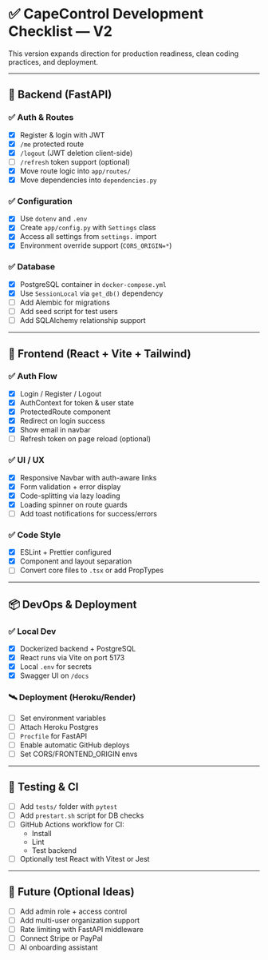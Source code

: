 # ✅ CapeControl Development Checklist — V2

This version expands direction for production readiness, clean coding practices, and deployment.

---

## 🔧 Backend (FastAPI)

### ✅ Auth & Routes
- [x] Register & login with JWT
- [x] `/me` protected route
- [x] `/logout` (JWT deletion client-side)
- [ ] `/refresh` token support (optional)
- [x] Move route logic into `app/routes/`
- [x] Move dependencies into `dependencies.py`

### ✅ Configuration
- [x] Use `dotenv` and `.env`
- [x] Create `app/config.py` with `Settings` class
- [x] Access all settings from `settings.` import
- [x] Environment override support (`CORS_ORIGIN=*`)

### ✅ Database
- [x] PostgreSQL container in `docker-compose.yml`
- [x] Use `SessionLocal` via `get_db()` dependency
- [ ] Add Alembic for migrations
- [ ] Add seed script for test users
- [ ] Add SQLAlchemy relationship support

---

## 🧠 Frontend (React + Vite + Tailwind)

### ✅ Auth Flow
- [x] Login / Register / Logout
- [x] AuthContext for token & user state
- [x] ProtectedRoute component
- [x] Redirect on login success
- [x] Show email in navbar
- [ ] Refresh token on page reload (optional)

### ✅ UI / UX
- [x] Responsive Navbar with auth-aware links
- [x] Form validation + error display
- [x] Code-splitting via lazy loading
- [x] Loading spinner on route guards
- [ ] Add toast notifications for success/errors

### ✅ Code Style
- [x] ESLint + Prettier configured
- [x] Component and layout separation
- [ ] Convert core files to `.tsx` or add PropTypes

---

## 📦 DevOps & Deployment

### ✅ Local Dev
- [x] Dockerized backend + PostgreSQL
- [x] React runs via Vite on port 5173
- [x] Local `.env` for secrets
- [x] Swagger UI on `/docs`

### 🛰️ Deployment (Heroku/Render)
- [ ] Set environment variables
- [ ] Attach Heroku Postgres
- [ ] `Procfile` for FastAPI
- [ ] Enable automatic GitHub deploys
- [ ] Set CORS/FRONTEND_ORIGIN envs

---

## 🧪 Testing & CI

- [ ] Add `tests/` folder with `pytest`
- [ ] Add `prestart.sh` script for DB checks
- [ ] GitHub Actions workflow for CI:
    - Install
    - Lint
    - Test backend
- [ ] Optionally test React with Vitest or Jest

---

## 🔮 Future (Optional Ideas)

- [ ] Add admin role + access control
- [ ] Add multi-user organization support
- [ ] Rate limiting with FastAPI middleware
- [ ] Connect Stripe or PayPal
- [ ] AI onboarding assistant